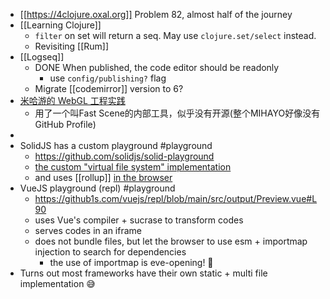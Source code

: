 - [[https://4clojure.oxal.org]] Problem 82, almost half of the journey
- [[Learning Clojure]]
	- `filter` on set will return a seq. May use `clojure.set/select` instead.
	- Revisiting [[Rum]]
- [[Logseq]]
	- DONE When published, the code editor should be readonly
		- use `config/publishing?` flag
	- Migrate [[codemirror]] version to 6?
- [米哈游的 WebGL 工程实践](https://www.infoq.cn/article/MSZQ5EcR5T5QqfAtMf3J)
	- 用了一个叫Fast Scene的内部工具，似乎没有开源(整个MIHAYO好像没有GitHub Profile)
-
- SolidJS has a custom playground #playground
	- https://github.com/solidjs/solid-playground
	- [the custom "virtual file system" implementation](https://github.com/solidjs/solid-playground/blob/master/src/workers/compiler.ts#L69-L132)
	- and uses [[rollup]] [in the browser](https://github.com/solidjs/solid-playground/blob/master/src/workers/compiler.ts#L8)
- VueJS playground (repl) #playground
	- https://github1s.com/vuejs/repl/blob/main/src/output/Preview.vue#L90
	- uses Vue's compiler + sucrase to transform codes
	- serves codes in an iframe
	- does not bundle files, but let the browser to use esm + importmap injection to search for dependencies
		- the use of importmap is eve-opening! 🤯
- Turns out most frameworks have their own static + multi file implementation 😅